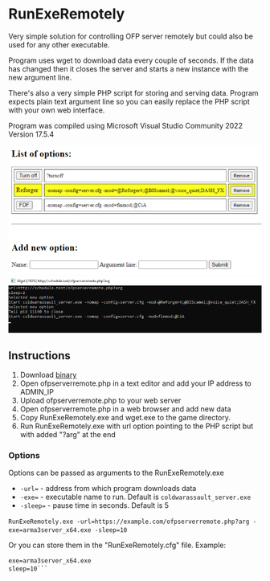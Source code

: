 # RunExeRemotely
Very simple solution for controlling OFP server remotely but could also be used for any other executable.

Program uses wget to download data every couple of seconds. If the data has changed then it closes the server and starts a new instance with the new argument line.

There's also a very simple PHP script for storing and serving data. Program expects plain text argument line so you can easily replace the PHP script with your own web interface.

Program was compiled using Microsoft Visual Studio Community 2022 Version 17.5.4

![PHP script](screenshot1.png)
![Executable](screenshot2.png)

## Instructions
1. Download [binary](https://github.com/Faguss/RunExeRemotely/releases)
2. Open ofpserverremote.php in a text editor and add your IP address to ADMIN_IP
3. Upload ofpserverremote.php to your web server
4. Open ofpserverremote.php in a web browser and add new data
5. Copy RunExeRemotely.exe and wget.exe to the game directory.
6. Run RunExeRemotely.exe with url option pointing to the PHP script but with added "?arg" at the end

### Options

Options can be passed as arguments to the RunExeRemotely.exe

- `-url=` - address from which program downloads data
- `-exe=` - executable name to run. Default is `coldwarassault_server.exe`
- `-sleep=` - pause time in seconds. Default is 5

`RunExeRemotely.exe -url=https://example.com/ofpserverremote.php?arg -exe=arma3server_x64.exe -sleep=10`

Or you can store them in the "RunExeRemotely.cfg" file. Example:

```url=https://example.com/ofpserverremote.php?arg
exe=arma3server_x64.exe
sleep=10```